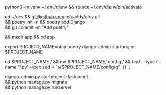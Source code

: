 python3 -m venv ~/.env/djenv  && source ~/.env/djenv/bin/activate

cd ~/dev && git@github.com:mtcaddy/otcy.git \
	&& poetry init -n  && poetry add Django \
	&& git commit -m "Add poetry"
 
 && mkdir app && cd app 


export PROJECT_NAME=otcy
poetry django-admin startproject $PROJECT_NAME

cd $PROJECT_NAME /
	&& mv $PROJECT_NAME/ config /
	&& find . -type f -name '*.py' -exec sed -i "s/$PROJECT_NAME/config/g" '{}' \;




django-admin.py startproject dashcount . \
		&& python manage.py migrate \
		&& python manage.py runserver

